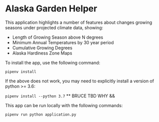 # Alaska Garden Helper

This application highlights a number of features about changes growing seasons under projected climate data, showing:

* Length of Growing Season above N degrees
* Minimum Annual Temperatures by 30 year period
* Cumulative Growing Degrees
* Alaska Hardiness Zone Maps

To install the app, use the following command:

`pipenv install`

If the above does not work, you may need to explicitly install a version of python >= 3.6:

`pipenv install --python 3.7` ** BRUCE TBD WHY &&

This app can be run locally with the following commands:

`pipenv run python application.py`

